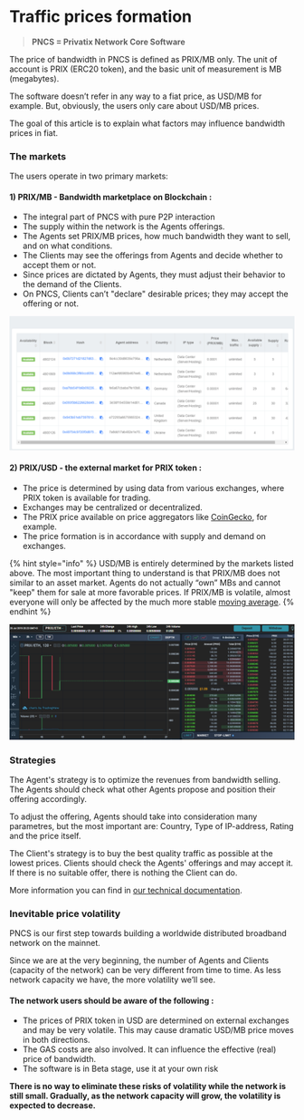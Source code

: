 # Traffic prices formation

> **PNCS = Privatix Network Core Software**

The price of bandwidth in PNCS is defined as PRIX/MB only. The unit of account is PRIX \(ERC20 token\), and the basic unit of measurement is MB \(megabytes\).

The software doesn’t refer in any way to a fiat price, as USD/MB for example. But, obviously, the users only care about USD/MB prices.

The goal of this article is to explain what factors may influence bandwidth prices in fiat.



### The markets

The users operate in two primary markets:

#### 1\) PRIX/MB - Bandwidth marketplace on Blockchain : 

* The integral part of PNCS with pure P2P interaction
* The supply within the network is the Agents offerings. 
* The Agents set PRIX/MB prices, how much bandwidth they want to sell, and on what conditions.  
* The Clients may see the offerings from Agents and decide whether to accept them or not. 
* Since prices are dictated by Agents, they must adjust their behavior to the demand of the Clients.
* On PNCS, Clients can’t "declare" desirable prices; they may accept the offering or not. 

![How Clients see the offerings in Advanced mode](../.gitbook/assets/42mwhig-1.png)

#### 2\) PRIX/USD - the external market for PRIX token : 

* The price is determined by using data from various exchanges, where PRIX token is available for trading.
* Exchanges may be centralized or decentralized.
* The PRIX price available on price aggregators like [CoinGecko](https://www.coingecko.com/en/coins/privatix), for example. 
* The price formation is in accordance with supply and demand on exchanges.

{% hint style="info" %}
USD/MB is entirely determined by the markets listed above. The most important thing to understand is that PRIX/MB does not similar to an asset market. Agents do not actually “own” MBs and cannot "keep" them for sale at more favorable prices. If PRIX/MB is volatile, almost everyone will only be affected by the much more stable [moving average](https://en.wikipedia.org/wiki/Moving_average). 
{% endhint %}

![PRIX / ETH pair on COSS.IO](../.gitbook/assets/42mvbht-1.png)

### Strategies

The Agent's strategy is to optimize the revenues from bandwidth selling. The Agents should check what other Agents propose and position their offering accordingly.

To adjust the offering, Agents should take into consideration many parametres, but the most important are: Country, Type of IP-address, Rating and the price itself.

The Client's strategy is to buy the best quality traffic as possible at the lowest prices. Clients should check the Agents' offerings and may accept it. If there is no suitable offer, there is nothing the Client can do.

More information you can find in [our technical documentation](../privatix-core/core/).

### Inevitable price volatility

PNCS is our first step towards building a worldwide distributed broadband network on the mainnet.

Since we are at the very beginning, the number of Agents and Clients \(capacity of the network\) can be very different from time to time. As less network capacity we have, the more volatility we’ll see.

#### **The network users should be aware of the following :** 

* The prices of PRIX token in USD are determined on external exchanges and may be very volatile. This may cause dramatic USD/MB price moves in both directions.
* The GAS costs are also involved. It can influence the effective \(real\) price of bandwidth.
* The software is in Beta stage, use it at your own risk 

**There is no way to eliminate these risks of volatility while the network is still small. Gradually, as the network capacity will grow, the volatility is expected to decrease.**  










